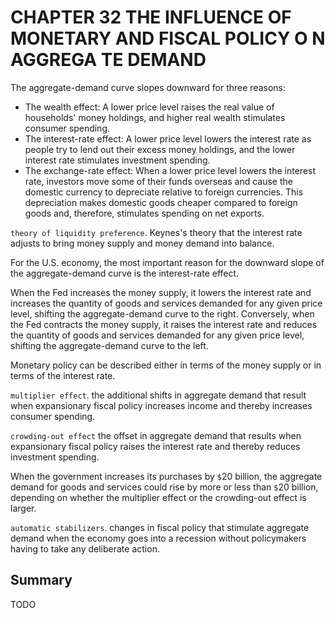 # CHAPTER 32 THE INFLUENCE OF MONETARY AND FISCAL POLICY O N AGGREGA TE DEMAND



The aggregate-demand curve slopes downward for three reasons:

- The wealth effect: A lower price level raises the real value of households' money holdings, and higher real wealth stimulates consumer spending.
- The interest-rate effect: A lower price level lowers the interest rate as people try to lend out their excess money holdings, and the lower interest rate stimulates investment spending.
- The exchange-rate effect: When a lower price level lowers the interest rate, investors move some of their funds overseas and cause the domestic currency to depreciate relative to foreign currencies. This depreciation makes domestic goods cheaper compared to foreign goods and, therefore, stimulates spending on net exports.

`theory of liquidity preference`. Keynes's theory that the interest rate adjusts to bring money supply and money demand into balance.

For the U.S. economy, the most important reason for the downward slope of the aggregate-demand curve is the interest-rate effect.

When the Fed increases the money supply, it lowers the interest rate and increases the quantity of goods and services demanded for any given price level, shifting the aggregate-demand curve to the right. Conversely, when the Fed contracts the money supply, it raises the interest rate and reduces the quantity of goods and services demanded for any given price level, shifting the aggregate-demand curve to the left.

Monetary policy can be described either in terms of the money supply or in terms of the interest rate.

`multiplier effect`. the additional shifts in aggregate demand that result when expansionary fiscal policy increases income and thereby increases consumer spending.

`crowding-out effect` the offset in aggregate demand that results when expansionary fiscal policy raises the interest rate and thereby reduces investment spending.

When the government increases its purchases by `$`20 billion, the aggregate demand for goods and services could rise by more or less than `$`20 billion, depending on whether the multiplier effect or the crowding-out effect is larger.

`automatic stabilizers`. changes in fiscal policy that stimulate aggregate demand when the economy goes into a recession without policymakers having to take any deliberate action.



## Summary

TODO
